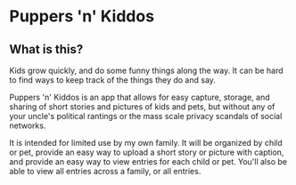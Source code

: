 # Puppers 'n' Kiddos

## What is this?

Kids grow quickly, and do some funny things along the way. It can be hard to find ways to keep track of the things they do and say. 

Puppers 'n' Kiddos is an app that allows for easy capture, storage, and sharing of short stories and pictures of kids and pets, but without any of your uncle's political rantings or the mass scale privacy scandals of social networks. 

It is intended for limited use by my own family. It will be organized by child or pet, provide an easy way to upload a short story or picture with caption, and provide an easy way to view entries for each child or pet. You'll also be able to view all entries across a family, or all entries. 
